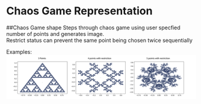 # Chaos Game Representation

##Chaos Game shape
Steps through chaos game using user specfied number of points and generates image.<br>
Restrict status can prevent the same point being chosen twice sequentially

Examples:<br>
![examples](https://github.com/WillCheney/Chaos-Game-Representation/blob/master/Chaos%20Game%20example-01.png)

